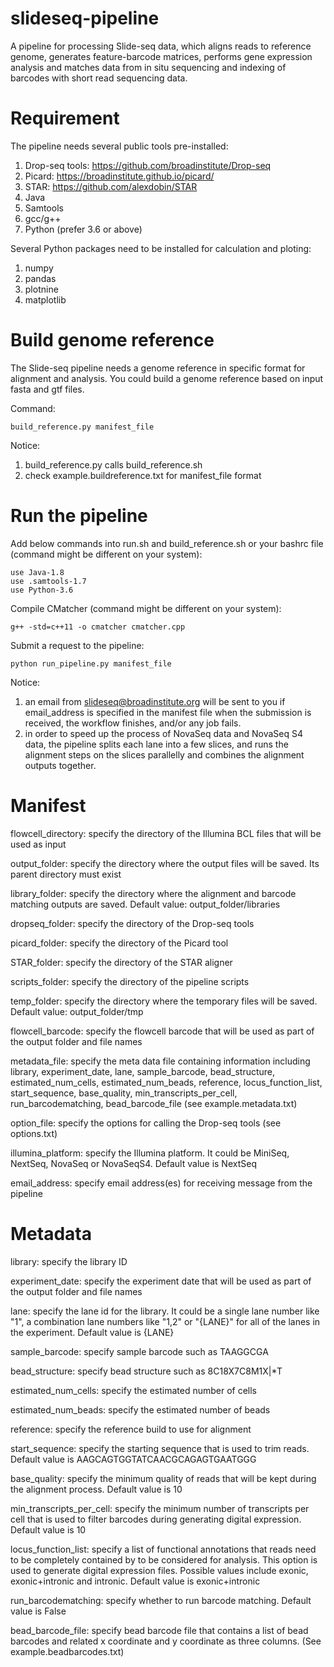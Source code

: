 # slideseq-pipeline
A pipeline for processing Slide-seq data, which aligns reads to reference genome, generates feature-barcode matrices, performs gene expression analysis and matches data from in situ sequencing and indexing of barcodes with short read sequencing data.

# Requirement

The pipeline needs several public tools pre-installed:
1) Drop-seq tools: https://github.com/broadinstitute/Drop-seq
2) Picard: https://broadinstitute.github.io/picard/
3) STAR: https://github.com/alexdobin/STAR
4) Java
5) Samtools
6) gcc/g++
7) Python (prefer 3.6 or above)

Several Python packages need to be installed for calculation and ploting:
1) numpy
2) pandas
3) plotnine
4) matplotlib
    
# Build genome reference

The Slide-seq pipeline needs a genome reference in specific format for alignment and analysis. You could build a genome reference based on input fasta and gtf files. 

Command: 
```
build_reference.py manifest_file
```

Notice:
1) build_reference.py calls build_reference.sh
2) check example.buildreference.txt for manifest_file format

# Run the pipeline

Add below commands into run.sh and build_reference.sh or your bashrc file (command might be different on your system):
```
use Java-1.8
use .samtools-1.7
use Python-3.6
```

Compile CMatcher (command might be different on your system): 
```
g++ -std=c++11 -o cmatcher cmatcher.cpp
```

Submit a request to the pipeline: 
```
python run_pipeline.py manifest_file
```

Notice: 
1) an email from slideseq@broadinstitute.org will be sent to you if email_address is specified in the manifest file when the submission is received, the workflow finishes, and/or any job fails.
2) in order to speed up the process of NovaSeq data and NovaSeq S4 data, the pipeline splits each lane into a few slices, and runs the alignment steps on the slices parallelly and combines the alignment outputs together. 

# Manifest

flowcell_directory: specify the directory of the Illumina BCL files that will be used as input

output_folder: specify the directory where the output files will be saved. Its parent directory must exist

library_folder: specify the directory where the alignment and barcode matching outputs are saved. Default value: output_folder/libraries

dropseq_folder: specify the directory of the Drop-seq tools

picard_folder: specify the directory of the Picard tool

STAR_folder: specify the directory of the STAR aligner

scripts_folder: specify the directory of the pipeline scripts

temp_folder: specify the directory where the temporary files will be saved. Default value: output_folder/tmp

flowcell_barcode: specify the flowcell barcode that will be used as part of the output folder and file names

metadata_file: specify the meta data file containing information including library, experiment_date, lane, sample_barcode, bead_structure, estimated_num_cells, estimated_num_beads, reference, locus_function_list, start_sequence, base_quality, min_transcripts_per_cell, run_barcodematching, bead_barcode_file (see example.metadata.txt)

option_file: specify the options for calling the Drop-seq tools (see options.txt)

illumina_platform: specify the Illumina platform. It could be MiniSeq, NextSeq, NovaSeq or NovaSeqS4. Default value is NextSeq

email_address: specify email address(es) for receiving message from the pipeline

# Metadata

library: specify the library ID

experiment_date: specify the experiment date that will be used as part of the output folder and file names

lane: specify the lane id for the library. It could be a single lane number like "1", a combination lane numbers like "1,2" or "{LANE}" for all of the lanes in the experiment. Default value is {LANE}

sample_barcode: specify sample barcode such as TAAGGCGA

bead_structure: specify bead structure such as 8C18X7C8M1X|*T

estimated_num_cells: specify the estimated number of cells

estimated_num_beads: specify the estimated number of beads

reference: specify the reference build to use for alignment

start_sequence: specify the starting sequence that is used to trim reads. Default value is AAGCAGTGGTATCAACGCAGAGTGAATGGG

base_quality: specify the minimum quality of reads that will be kept during the alignment process. Default value is 10

min_transcripts_per_cell: specify the minimum number of transcripts per cell that is used to filter barcodes during generating digital expression. Default value is 10

locus_function_list: specify a list of functional annotations that reads need to be completely contained by to be considered for analysis. This option is used to generate digital expression files. Possible values include exonic, exonic+intronic and intronic. Default value is exonic+intronic

run_barcodematching: specify whether to run barcode matching. Default value is False

bead_barcode_file: specify bead barcode file that contains a list of bead barcodes and related x coordinate and y coordinate as three columns. (See example.beadbarcodes.txt)

